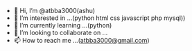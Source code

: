 - 👋 Hi, I’m @atbba3000(ashu)
- 👀 I’m interested in ...(python html css javascript php mysql))
- 🌱 I’m currently learning ...(python)
- 💞️ I’m looking to collaborate on ...
- 📫 How to reach me ...(atbba3000@gmail.com)

<!---
atbba3000/atbba3000 is a ✨ special ✨ repository because its `README.md` (this file) appears on your GitHub profile.
You can click the Preview link to take a look at your changes.
--->
